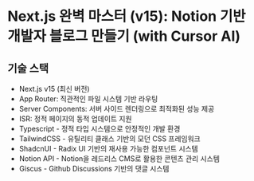 # Next.js 완벽 마스터 (v15): Notion 기반 개발자 블로그 만들기 (with Cursor AI)

## 기술 스택

- Next.js v15 (최신 버전)
- App Router: 직관적인 파일 시스템 기반 라우팅
- Server Components: 서버 사이드 렌더링으로 최적화된 성능 제공
- ISR: 정적 페이지의 동적 업데이트 지원
- Typescript - 정적 타입 시스템으로 안정적인 개발 환경
- TailwindCSS - 유틸리티 클래스 기반의 모던 CSS 프레임워크
- ShadcnUI - Radix UI 기반의 재사용 가능한 컴포넌트 시스템
- Notion API - Notion을 레드리스 CMS로 활용한 콘텐츠 관리 시스템
- Giscus - Github Discussions 기반의 댓글 시스템
